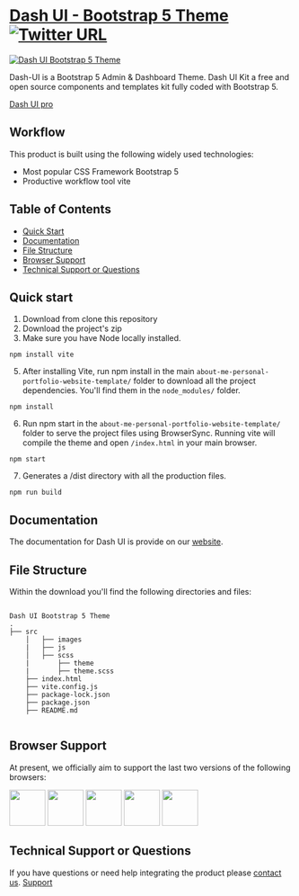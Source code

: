 

# [Dash UI - Bootstrap 5 Theme](https://codescandy.com/dashui/index.html) [![Twitter URL](https://img.shields.io/twitter/url?style=social&url=https%3A%2F%2Fgithub.com%2Fcodescandy%2FDash-UI)](https://twitter.com/intent/tweet?text=Dash%20-%20UI%20Bootstrap%205%20Theme&url=https%3A%2F%2Fgithub.com%2Fcodescandy%2FDash-UI&via=getcodescandy)



<a href="https://codescandy.com/dashui/index.html">
 <img src="https://github.com/codescandy/Dash-UI/blob/main/src/assets/images/marketing/hero-img.jpg" alt="Dash UI Bootstrap 5 Theme"/>
</a>


Dash-UI is a Bootstrap 5 Admin & Dashboard Theme. Dash UI Kit a free and open source components and templates kit fully coded with Bootstrap 5.

[Dash UI pro](https://dashui.codescandy.com/)

## Workflow

This product is built using the following widely used technologies:

- Most popular CSS Framework Bootstrap 5
- Productive workflow tool vite


## Table of Contents

* [Quick Start](#quick-start)
* [Documentation](#documentation)
* [File Structure](#file-structure)
* [Browser Support](#browser-support)
* [Technical Support or Questions](#technical-support-or-questions)


## Quick start

1. Download from clone this repository
2. Download the project's zip
3. Make sure you have Node locally installed.


```
npm install vite
```

5. After installing Vite, run npm install in the main `about-me-personal-portfolio-website-template/` folder to download all the project dependencies. You'll find them in the `node_modules/` folder.

```
npm install
```

6. Run npm start in the `about-me-personal-portfolio-website-template/` folder to serve the project files using BrowserSync. Running vite will compile the theme and open `/index.html` in your main browser.

```
npm start
```
7. Generates a /dist directory with all the production files.

```
npm run build
```


## Documentation
The documentation for Dash UI is provide on our [website](https://codescandy.com/dashui/docs/gulp.html).



## File Structure
Within the download you'll find the following directories and files:

```

Dash UI Bootstrap 5 Theme
.
├── src
    │   ├── images
    |   ├── js
    │   ├── scss
    |       ├── theme
    |       ├── theme.scss
    ├── index.html
    ├── vite.config.js
    ├── package-lock.json
    ├── package.json
    ├── README.md


```


## Browser Support

At present, we officially aim to support the last two versions of the following browsers:

<img src="https://github.com/codescandy/Dash-UI/blob/main/src/assets/images/marketing/chrome.png" width="64" height="64"> <img src="https://github.com/codescandy/Dash-UI/blob/main/src/assets/images/marketing/firefox.png" width="64" height="64"> <img src="https://github.com/codescandy/Dash-UI/blob/main/src/assets/images/marketing/edge.png" width="64" height="64"> <img src="https://github.com/codescandy/Dash-UI/blob/main/src/assets/images/marketing/safari.png" width="64" height="64"> <img src="https://github.com/codescandy/Dash-UI/blob/main/src/assets/images/marketing/opera.png" width="64" height="64">


## Technical Support or Questions

If you have questions or need help integrating the product please [contact us](https://codescandy.com/contact-us/).
[Support](https://github.com/codescandy/Dash-UI/discussions)
